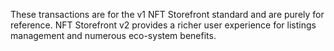 These transactions are for the v1 NFT Storefront standard and are purely for reference. NFT Storefront v2 provides a
richer user experience for listings management and numerous eco-system benefits.  
